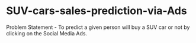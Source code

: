 # SUV-cars-sales-prediction-via-Ads
Problem Statement - To predict a given person will buy a SUV car or not by clicking on the Social Media Ads. 
